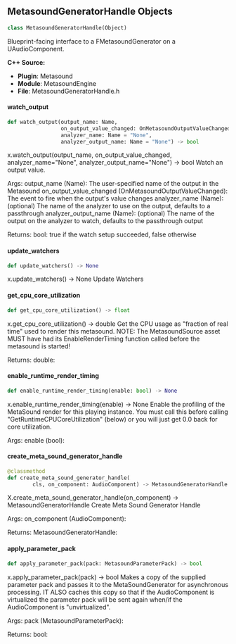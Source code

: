 ## MetasoundGeneratorHandle Objects

```python
class MetasoundGeneratorHandle(Object)
```

Blueprint-facing interface to a FMetasoundGenerator on a UAudioComponent.

**C++ Source:**

- **Plugin**: Metasound
- **Module**: MetasoundEngine
- **File**: MetasoundGeneratorHandle.h

<a id="unreal.MetasoundGeneratorHandle.watch_output"></a>

#### watch_output

```python
def watch_output(output_name: Name,
                 on_output_value_changed: OnMetasoundOutputValueChanged,
                 analyzer_name: Name = "None",
                 analyzer_output_name: Name = "None") -> bool
```

x.watch_output(output_name, on_output_value_changed, analyzer_name="None", analyzer_output_name="None") -> bool
Watch an output value.

Args:
    output_name (Name): The user-specified name of the output in the Metasound
    on_output_value_changed (OnMetasoundOutputValueChanged): The event to fire when the output's value changes
    analyzer_name (Name): (optional) The name of the analyzer to use on the output, defaults to a passthrough
    analyzer_output_name (Name): (optional) The name of the output on the analyzer to watch, defaults to the passthrough output

Returns:
    bool: true if the watch setup succeeded, false otherwise

<a id="unreal.MetasoundGeneratorHandle.update_watchers"></a>

#### update_watchers

```python
def update_watchers() -> None
```

x.update_watchers() -> None
Update Watchers

<a id="unreal.MetasoundGeneratorHandle.get_cpu_core_utilization"></a>

#### get_cpu_core_utilization

```python
def get_cpu_core_utilization() -> float
```

x.get_cpu_core_utilization() -> double
Get the CPU usage as "fraction of real time" used to render this metasound.
NOTE: The MetasoundSource asset MUST have had its EnableRenderTiming function called
before the metasound is started!

Returns:
    double:

<a id="unreal.MetasoundGeneratorHandle.enable_runtime_render_timing"></a>

#### enable_runtime_render_timing

```python
def enable_runtime_render_timing(enable: bool) -> None
```

x.enable_runtime_render_timing(enable) -> None
Enable the profiling of the MetaSound render for this playing instance. You
must call this before calling "GetRuntimeCPUCoreUtilization" (below) or you will just
get 0.0 back for core utilization.

Args:
    enable (bool):

<a id="unreal.MetasoundGeneratorHandle.create_meta_sound_generator_handle"></a>

#### create_meta_sound_generator_handle

```python
@classmethod
def create_meta_sound_generator_handle(
        cls, on_component: AudioComponent) -> MetasoundGeneratorHandle
```

X.create_meta_sound_generator_handle(on_component) -> MetasoundGeneratorHandle
Create Meta Sound Generator Handle

Args:
    on_component (AudioComponent): 

Returns:
    MetasoundGeneratorHandle:

<a id="unreal.MetasoundGeneratorHandle.apply_parameter_pack"></a>

#### apply_parameter_pack

```python
def apply_parameter_pack(pack: MetasoundParameterPack) -> bool
```

x.apply_parameter_pack(pack) -> bool
Makes a copy of the supplied parameter pack and passes it to the MetaSoundGenerator
for asynchronous processing. IT ALSO caches this copy so that if the AudioComponent
is virtualized the parameter pack will be sent again when/if the AudioComponent is
"unvirtualized".

Args:
    pack (MetasoundParameterPack): 

Returns:
    bool:

<a id="unreal.AudioEngineSubsystem"></a>